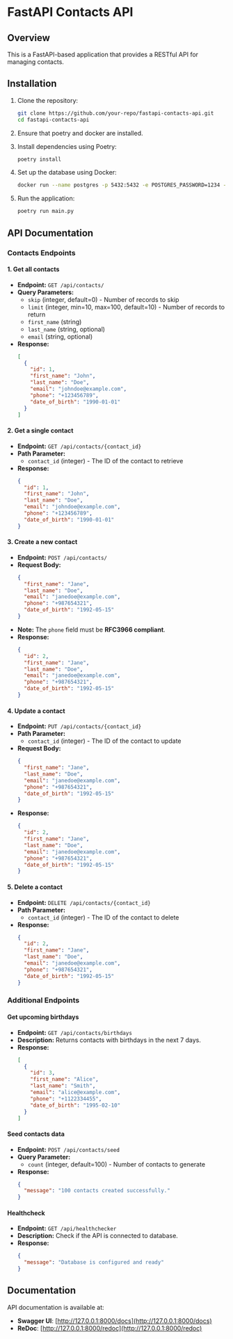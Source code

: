 # FastAPI Contacts API

## Overview
This is a FastAPI-based application that provides a RESTful API for managing contacts.

## Installation

1. Clone the repository:
   ```sh
   git clone https://github.com/your-repo/fastapi-contacts-api.git
   cd fastapi-contacts-api
   ```

2. Ensure that poetry and docker are installed.

3. Install dependencies using Poetry:
   ```sh
   poetry install
   ```

3. Set up the database using Docker:
   ```sh
   docker run --name postgres -p 5432:5432 -e POSTGRES_PASSWORD=1234 -d postgres
   ```

4. Run the application:
   ```sh
   poetry run main.py
   ```

## API Documentation

### **Contacts Endpoints**

#### 1. Get all contacts
- **Endpoint:** `GET /api/contacts/`
- **Query Parameters:**
  - `skip` (integer, default=0) - Number of records to skip
  - `limit` (integer, min=10, max=100, default=10) - Number of records to return
  - `first_name` (string)
  - `last_name` (string, optional)
  - `email` (string, optional)
- **Response:**
  ```json
  [
    {
      "id": 1,
      "first_name": "John",
      "last_name": "Doe",
      "email": "johndoe@example.com",
      "phone": "+123456789",
      "date_of_birth": "1990-01-01"
    }
  ]
  ```

#### 2. Get a single contact
- **Endpoint:** `GET /api/contacts/{contact_id}`
- **Path Parameter:**
  - `contact_id` (integer) - The ID of the contact to retrieve
- **Response:**
  ```json
  {
    "id": 1,
    "first_name": "John",
    "last_name": "Doe",
    "email": "johndoe@example.com",
    "phone": "+123456789",
    "date_of_birth": "1990-01-01"
  }
  ```

#### 3. Create a new contact
- **Endpoint:** `POST /api/contacts/`
- **Request Body:**
  ```json
  {
    "first_name": "Jane",
    "last_name": "Doe",
    "email": "janedoe@example.com",
    "phone": "+987654321",
    "date_of_birth": "1992-05-15"
  }
  ```
- **Note:** The `phone` field must be **RFC3966 compliant**.
- **Response:**
  ```json
  {
    "id": 2,
    "first_name": "Jane",
    "last_name": "Doe",
    "email": "janedoe@example.com",
    "phone": "+987654321",
    "date_of_birth": "1992-05-15"
  }
  ```

#### 4. Update a contact
- **Endpoint:** `PUT /api/contacts/{contact_id}`
- **Path Parameter:**
  - `contact_id` (integer) - The ID of the contact to update
- **Request Body:**
  ```json
  {
    "first_name": "Jane",
    "last_name": "Doe",
    "email": "janedoe@example.com",
    "phone": "+987654321",
    "date_of_birth": "1992-05-15"
  }
  ```
- **Response:**
  ```json
  {
    "id": 2,
    "first_name": "Jane",
    "last_name": "Doe",
    "email": "janedoe@example.com",
    "phone": "+987654321",
    "date_of_birth": "1992-05-15"
  }
  ```

#### 5. Delete a contact
- **Endpoint:** `DELETE /api/contacts/{contact_id}`
- **Path Parameter:**
  - `contact_id` (integer) - The ID of the contact to delete
- **Response:**
  ```json
  {
    "id": 2,
    "first_name": "Jane",
    "last_name": "Doe",
    "email": "janedoe@example.com",
    "phone": "+987654321",
    "date_of_birth": "1992-05-15"
  }
  ```

### **Additional Endpoints**

#### Get upcoming birthdays
- **Endpoint:** `GET /api/contacts/birthdays`
- **Description:** Returns contacts with birthdays in the next 7 days.
- **Response:**
  ```json
  [
    {
      "id": 3,
      "first_name": "Alice",
      "last_name": "Smith",
      "email": "alice@example.com",
      "phone": "+1122334455",
      "date_of_birth": "1995-02-10"
    }
  ]
  ```

#### Seed contacts data
- **Endpoint:** `POST /api/contacts/seed`
- **Query Parameter:**
  - `count` (integer, default=100) - Number of contacts to generate
- **Response:**
  ```json
  {
    "message": "100 contacts created successfully."
  }
  ```

#### Healthcheck
- **Endpoint:** `GET /api/healthchecker`
- **Description:** Check if the API is connected to database.
- **Response:**
  ```json
  {
    "message": "Database is configured and ready"
  }
  ```

## Documentation
API documentation is available at:
- **Swagger UI**: [http://127.0.0.1:8000/docs](http://127.0.0.1:8000/docs)
- **ReDoc**: [http://127.0.0.1:8000/redoc](http://127.0.0.1:8000/redoc)
